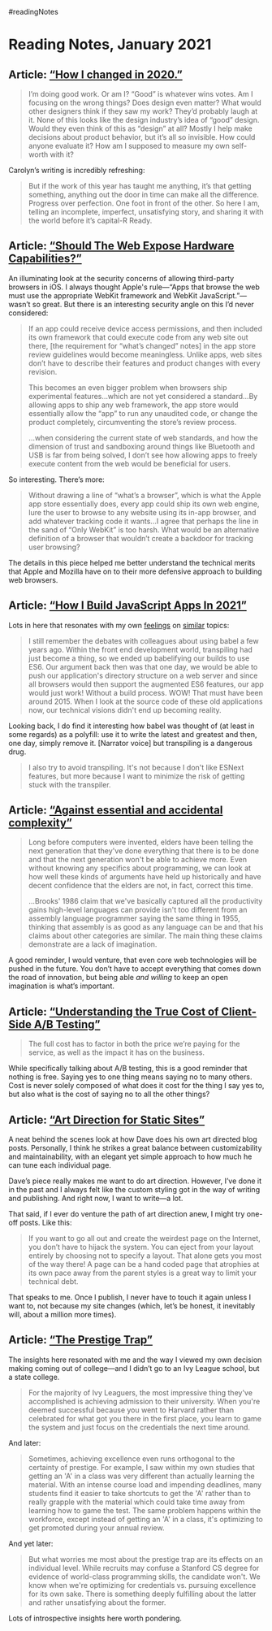 #readingNotes

# Reading Notes, January 2021

## Article: [“How I changed in 2020.”](https://www.carolynzhang.com/2020/personal)

> I’m doing good work. Or am I? “Good” is whatever wins votes. Am I focusing on the wrong things? Does design even matter? What would other designers think if they saw my work? They’d probably laugh at it. None of this looks like the design industry’s idea of “good” design. Would they even think of this as “design” at all? Mostly I help make decisions about product behavior, but it’s all so invisible. How could anyone evaluate it? How am I supposed to measure my own self-worth with it?

Carolyn’s writing is incredibly refreshing: 

> But if the work of this year has taught me anything, it’s that getting something, anything out the door in time can make all the difference. Progress over perfection. One foot in front of the other. So here I am, telling an incomplete, imperfect, unsatisfying story, and sharing it with the world before it’s capital-R Ready.

## Article: [“Should The Web Expose Hardware Capabilities?”](https://www.smashingmagazine.com/2021/01/web-expose-hardware-capabilities/)

An illuminating look at the security concerns of allowing third-party browsers in iOS. I always thought Apple's rule—“Apps that browse the web must use the appropriate WebKit framework and WebKit JavaScript.”—wasn’t so great. But there is an interesting security angle on this I’d never considered:

> If an app could receive device access permissions, and then included its own framework that could execute code from any web site out there, [the requirement for “what’s changed” notes] in the app store review guidelines would become meaningless. Unlike apps, web sites don’t have to describe their features and product changes with every revision.
> 
> This becomes an even bigger problem when browsers ship experimental features...which are not yet considered a standard...By allowing apps to ship any web framework, the app store would essentially allow the “app” to run any unaudited code, or change the product completely, circumventing the store’s review process.
> 
> ...when considering the current state of web standards, and how the dimension of trust and sandboxing around things like Bluetooth and USB is far from being solved, I don’t see how allowing apps to freely execute content from the web would be beneficial for users.

So interesting. There’s more:

> Without drawing a line of “what’s a browser”, which is what the Apple app store essentially does, every app could ship its own web engine, lure the user to browse to any website using its in-app browser, and add whatever tracking code it wants...I agree that perhaps the line in the sand of “Only WebKit” is too harsh. What would be an alternative definition of a browser that wouldn’t create a backdoor for tracking user browsing?

The details in this piece helped me better understand the technical merits that Apple and Mozilla have on to their more defensive approach to building web browsers.

## Article: [“How I Build JavaScript Apps In 2021”](https://timdaub.github.io/2021/01/16/web-principles/)

Lots in here that resonates with my own [feelings](https://blog.jim-nielsen.com/2020/react-without-build-tools/) on [similar](https://blog.jim-nielsen.com/2020/cheating-entropy-with-native-web-tech/) topics:

>  I still remember the debates with colleagues about using babel a few years ago. Within the front end development world, transpiling had just become a thing, so we ended up babelifying our builds to use ES6. Our argument back then was that one day, we would be able to push our application's directory structure on a web server and since all browsers would then support the augmented ES6 features, our app would just work! Without a build process. WOW! That must have been around 2015. When I look at the source code of these old applications now, our technical visions didn't end up becoming reality.

Looking back, I do find it interesting how babel was thought of (at least in some regards) as a polyfill: use it to write the latest and greatest and then, one day, simply remove it. [Narrator voice] but transpiling is a dangerous drug.

> I also try to avoid transpiling. It's not because I don't like ESNext features, but more because I want to minimize the risk of getting stuck with the transpiler.

## Article: [“Against essential and accidental complexity”](https://danluu.com/essential-complexity/)

> Long before computers were invented, elders have been telling the next generation that they've done everything that there is to be done and that the next generation won't be able to achieve more. Even without knowing any specifics about programming, we can look at how well these kinds of arguments have held up historically and have decent confidence that the elders are not, in fact, correct this time.
>
> ...Brooks' 1986 claim that we've basically captured all the productivity gains high-level languages can provide isn't too different from an assembly language programmer saying the same thing in 1955, thinking that assembly is as good as any language can be and that his claims about other categories are similar. The main thing these claims demonstrate are a lack of imagination. 

A good reminder, I would venture, that even core web technologies will be pushed in the future. You don’t have to accept everything that comes down the road of innovation, but being able _and willing_ to keep an open imagination is what’s important.

## Article: [“Understanding the True Cost of Client-Side A/B Testing”](https://timkadlec.com/remembers/2021-01-12-cost-of-client-side-ab-testing/)

> The full cost has to factor in both the price we’re paying for the service, as well as the impact it has on the business.

While specifically talking about A/B testing, this is a good reminder that nothing is free. Saying yes to one thing means saying no to many others. Cost is never solely composed of what does it cost for the thing I say yes to, but also what is the cost of saying no to all the other things?

## Article: [“Art Direction for Static Sites”](http://daverupert.com/2021/01/art-direction-for-static-sites/)

A neat behind the scenes look at how Dave does his own art directed blog posts. Personally, I think he strikes a great balance between customizability and maintainability, with an elegant yet simple approach to how much he can tune each individual page. 

Dave’s piece really makes me want to do art direction. However, I’ve done it in the past and I always felt like the custom styling got in the way of writing and publishing. And right now, I want to write—a lot.

That said, if I ever do venture the path of art direction anew, I might try one-off posts. Like this:

> If you want to go all out and create the weirdest page on the Internet, you don’t have to hijack the system. You can eject from your layout entirely by choosing not to specify a layout. That alone gets you most of the way there! A page can be a hand coded page that atrophies at its own pace away from the parent styles is a great way to limit your technical debt.

That speaks to me. Once I publish, I never have to touch it again unless I want to, not because my site changes (which, let’s be honest, it inevitably will, about a million more times).

## Article: [“The Prestige Trap”](https://wesdesilvestro.com/the-prestige-trap)

The insights here resonated with me and the way I viewed my own decision making coming out of college—and I didn’t go to an Ivy League school, but a state college. 

> For the majority of Ivy Leaguers, the most impressive thing they've accomplished is achieving admission to their university. When you're deemed successful because you went to Harvard rather than celebrated for what got you there in the first place, you learn to game the system and just focus on the credentials the next time around. 

And later:

> Sometimes, achieving excellence even runs orthogonal to the certainty of prestige. For example, I saw within my own studies that getting an 'A' in a class was very different than actually learning the material. With an intense course load and impending deadlines, many students find it easier to take shortcuts to get the 'A' rather than to really grapple with the material which could take time away from learning how to game the test. The same problem happens within the workforce, except instead of getting an 'A' in a class, it's optimizing to get promoted during your annual review.

And yet later:

> But what worries me most about the prestige trap are its effects on an individual level. While recruits may confuse a Stanford CS degree for evidence of world-class programming skills, the candidate won't. We know when we're optimizing for credentials vs. pursuing excellence for its own sake. There is something deeply fulfilling about the latter and rather unsatisfying about the former.

Lots of introspective insights here worth pondering.
